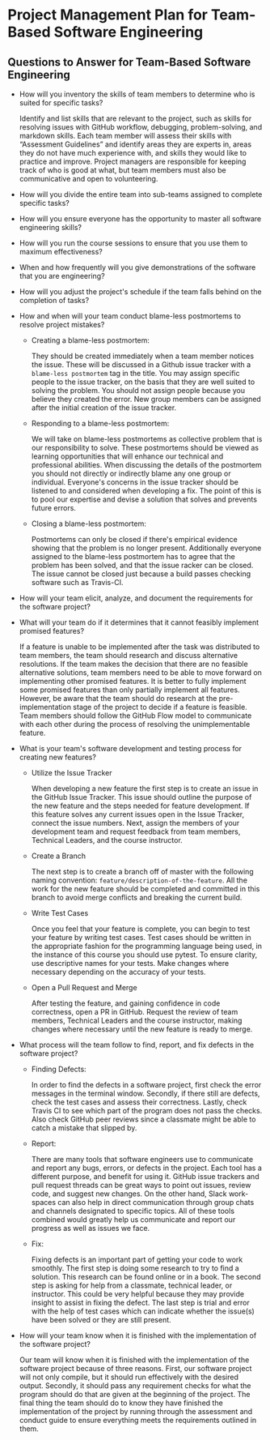 # Project Management Plan for Team-Based Software Engineering

## Questions to Answer for Team-Based Software Engineering

- How will you inventory the skills of team members to determine who is
  suited for specific tasks?

  Identify and list skills that are relevant to the project, such as skills for
  resolving issues with GitHub workflow, debugging, problem-solving, and markdown
  skills. Each team member will assess their skills with “Assessment Guidelines”
  and identify areas they are experts in, areas they do not have much experience
  with, and skills they would like to practice and improve. Project managers are
  responsible for keeping track of who is good at what, but team members must
  also be communicative and open to volunteering.

- How will you divide the entire team into sub-teams assigned to complete
  specific tasks?

- How will you ensure everyone has the opportunity to master all software
  engineering skills?

- How will you run the course sessions to ensure that you use them
  to maximum effectiveness?

- When and how frequently will you give demonstrations of the software that
  you are engineering?

- How will you adjust the project's schedule if the team falls behind on the
  completion of tasks?

- How and when will your team conduct blame-less postmortems to resolve
  project mistakes?

  - Creating a blame-less postmortem:

    They should be created immediately when a team member notices the
    issue. These will be discussed in a Github issue tracker with a
    `blame-less postmortem` tag in the title. You may assign specific people to the
    issue tracker, on the basis that they are well suited to solving the problem.
    You should not assign people because you believe they created the error.
    New group members can be assigned after the initial creation of the issue tracker.

  - Responding to a blame-less postmortem:

    We will take on blame-less postmortems as collective problem that is our
    responsibility to solve. These postmortems should be viewed as learning opportunities
    that will enhance our technical and professional abilities. When discussing the
    details of the postmortem you should not directly or indirectly blame
    any one group or individual. Everyone's concerns in the issue tracker
    should be listened to and considered when developing a fix. The point
    of this is to pool our expertise and devise a solution that solves and
    prevents future errors.

  - Closing a blame-less postmortem:

    Postmortems can only be closed if there's empirical evidence showing that the
    problem is no longer present. Additionally everyone assigned to the blame-less
    postmortem has to agree that the problem has been solved, and that the issue
    racker can be closed. The issue cannot be closed just because a build passes
    checking software such as Travis-CI.

- How will your team elicit, analyze, and document the requirements for the
  software project?

- What will your team do if it determines that it cannot feasibly implement
  promised features?

  If a feature is unable to be implemented after the task was distributed to team
   members, the team should research and discuss alternative resolutions. If the
   team makes the decision that there are no feasible alternative solutions, team
   members need to be able to move forward on implementing other promised features.
   It is better to fully implement some promised features than only partially
   implement all features. However, be aware that the team should do research at
   the pre-implementation stage of the project to decide if a feature is feasible.
   Team members should follow the GitHub Flow model to communicate with each other
   during the process of resolving the unimplementable feature.

- What is your team's software development and testing process for creating
  new features?

  - Utilize the Issue Tracker

    When developing a new feature the first step is to create an issue in the
    GitHub Issue Tracker. This issue should outline the purpose of the new
    feature and the steps needed for feature development. If this feature solves
    any current issues open in the Issue Tracker, connect the issue numbers.
    Next, assign the members of your development team and request feedback
    from team members, Technical Leaders, and the course instructor.

  - Create a Branch

    The next step is to create a branch off of master with the following naming
    convention: `feature/description-of-the-feature`. All the work for the new
    feature should be completed and committed in this branch to avoid
    merge conflicts and breaking the current build.

  - Write Test Cases

    Once you feel that your feature is complete, you can begin to test your
    feature by writing test cases. Test cases should be written in the appropriate
    fashion for the programming language being used, in the instance of
    this course you should use pytest. To ensure clarity, use descriptive names
    for your tests. Make changes where necessary depending on the accuracy of
    your tests.

  - Open a Pull Request and Merge

    After testing the feature, and gaining confidence in code correctness,
    open a PR in GitHub. Request the review of team members, Technical Leaders
    and the course instructor, making changes where necessary until the new
    feature is ready to merge.

- What process will the team follow to find, report, and fix defects in the
  software project?

  - Finding Defects:

    In order to find the defects in a software project,
    first check the error
    messages in the terminal window. Secondly, if there still are
    defects, check the test
    cases and assess their correctness. Lastly,
    check Travis CI to see which
    part of the program does not pass the checks. Also check GitHub peer
    reviews since a classmate might be able to catch a mistake that
    slipped by.

  - Report:

    There are many tools that software engineers
    use to communicate and report
    any bugs, errors, or defects in the project. Each tool has a different
    purpose, and benefit for using it. GitHub
    issue trackers and pull request
    threads can be great ways to point out issues,
    review code, and suggest
    new changes. On the other hand,
    Slack work-spaces can also help in direct
    communication through group chats and channels designated to specific
    topics. All of these tools combined
    would greatly help us communicate and
    report our progress as well as issues we face.

  - Fix:

    Fixing defects is an important part of getting your
    code to work smoothly. The first step is doing
    some research to try to find a solution. This
    research can be found online or in a book. The second step is
    asking for help from a classmate, technical
    leader, or instructor. This could be very helpful
    because they may provide insight to assist in fixing the defect.
    The last step is trial and error with
    the help of test cases which can indicate whether the issue(s) have been
    solved or they are still present.

- How will your team know when it is finished with the implementation of the
  software project?

  Our team will know when it is finished with the implementation of the software
  project because of three reasons. First, our software project will not only
  compile, but it should run effectively with the desired output. Secondly, it
  should pass any requirement checks for what the program should do that are
  given at the beginning of the project. The final thing the team should do to
  know they have finished the implementation of the project by running through
  the assessment and conduct guide to ensure everything meets the requirements
  outlined in them.
